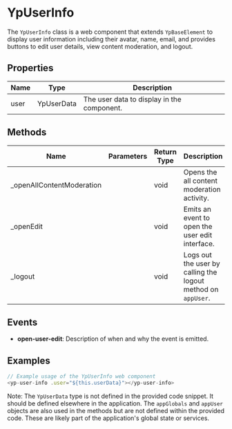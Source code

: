 # YpUserInfo

The `YpUserInfo` class is a web component that extends `YpBaseElement` to display user information including their avatar, name, email, and provides buttons to edit user details, view content moderation, and logout.

## Properties

| Name   | Type      | Description                           |
|--------|-----------|---------------------------------------|
| user   | YpUserData | The user data to display in the component. |

## Methods

| Name                      | Parameters | Return Type | Description                                         |
|---------------------------|------------|-------------|-----------------------------------------------------|
| _openAllContentModeration |            | void        | Opens the all content moderation activity.          |
| _openEdit                 |            | void        | Emits an event to open the user edit interface.     |
| _logout                   |            | void        | Logs out the user by calling the logout method on `appUser`. |

## Events

- **open-user-edit**: Description of when and why the event is emitted.

## Examples

```typescript
// Example usage of the YpUserInfo web component
<yp-user-info .user="${this.userData}"></yp-user-info>
```

Note: The `YpUserData` type is not defined in the provided code snippet. It should be defined elsewhere in the application. The `appGlobals` and `appUser` objects are also used in the methods but are not defined within the provided code. These are likely part of the application's global state or services.